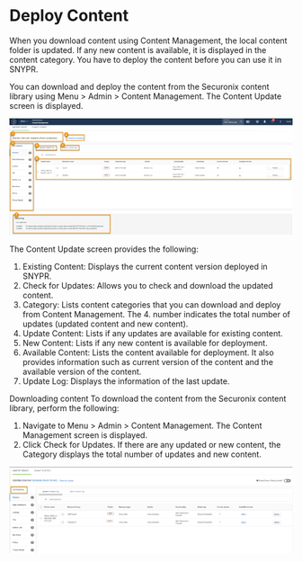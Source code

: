 # Deploy Content

When you download content using Content Management, the local content folder is updated. If any new content is available, it is displayed in the content category. You have to deploy the content before you can use it in SNYPR.

You can download and deploy the content from the Securonix content library using Menu > Admin > Content Management. The Content Update screen is displayed.

![Content Update](../../../../Deploy_Content1.png)

The Content Update screen provides the following:

1. Existing Content: Displays the current content version deployed in SNYPR.
2. Check for Updates: Allows you to check and download the updated content.
3. Category: Lists content categories that you can download and deploy from Content Management. The 4. number indicates the total number of updates (updated content and new content).
4. Update Content: Lists if any updates are available for existing content.
5. New Content: Lists if any new content is available for deployment.
6. Available Content: Lists the content available for deployment. It also provides information such as current version of the content and the available version of the content.
7. Update Log: Displays the information of the last update.

Downloading content
To download the content from the Securonix content library, perform the following:

1. Navigate to Menu > Admin > Content Management. The Content Management screen is displayed.
2. Click Check for Updates. If there are any updated or new content, the Category displays the total number of updates and new content.

![Content Update](../../../../Deploy_Content2.png)